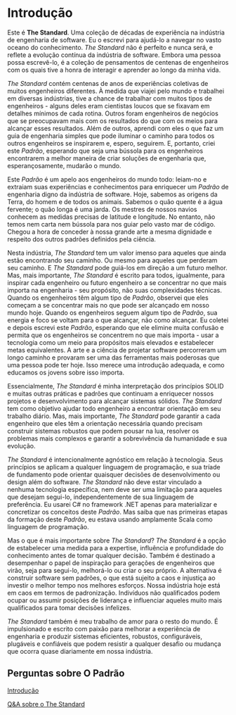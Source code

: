 # Introdução

Este é **The Standard**. Uma coleção de décadas de experiência na indústria de engenharia de software. Eu o escrevi para ajudá-lo a navegar no vasto oceano do conhecimento. *The Standard* não é perfeito e nunca será, e reflete a evolução contínua da indústria de software. Embora uma pessoa possa escrevê-lo, é a coleção de pensamentos de centenas de engenheiros com os quais tive a honra de interagir e aprender ao longo da minha vida.

*The Standard* contém centenas de anos de experiências coletivas de muitos engenheiros diferentes. À medida que viajei pelo mundo e trabalhei em diversas indústrias, tive a chance de trabalhar com muitos tipos de engenheiros - alguns deles eram cientistas loucos que se fixavam em detalhes mínimos de cada rotina. Outros foram engenheiros de negócios que se preocupavam mais com os resultados do que com os meios para alcançar esses resultados. Além de outros, aprendi com eles o que faz um guia de engenharia simples que pode iluminar o caminho para todos os outros engenheiros se inspirarem e, espero, seguirem. E, portanto, criei este *Padrão*, esperando que seja uma bússola para os engenheiros encontrarem a melhor maneira de criar soluções de engenharia que, esperançosamente, mudarão o mundo.

Este *Padrão* é um apelo aos engenheiros do mundo todo: leiam-no e extraiam suas experiências e conhecimentos para enriquecer um *Padrão* de engenharia digno da indústria de software. Hoje, sabemos as origens da Terra, do homem e de todos os animais. Sabemos o quão quente é a água fervente; o quão longa é uma jarda. Os mestres de nossos navios conhecem as medidas precisas de latitude e longitude. No entanto, não temos nem carta nem bússola para nos guiar pelo vasto mar de código. Chegou a hora de conceder à nossa grande arte a mesma dignidade e respeito dos outros padrões definidos pela ciência.

Nesta indústria, *The Standard* tem um valor imenso para aqueles que ainda estão encontrando seu caminho. Ou mesmo para aqueles que perderam seu caminho. E *The Standard* pode guiá-los em direção a um futuro melhor. Mas, mais importante, *The Standard* é escrito para todos, igualmente, para inspirar cada engenheiro ou futuro engenheiro a se concentrar no que mais importa na engenharia - seu propósito, não suas complexidades técnicas. Quando os engenheiros têm algum tipo de *Padrão*, observei que eles começam a se concentrar mais no que pode ser alcançado em nosso mundo hoje. Quando os engenheiros seguem algum tipo de *Padrão*, sua energia e foco se voltam para o que alcançar, não como alcançar. Eu coletei e depois escrevi este *Padrão*, esperando que ele elimine muita confusão e permita que os engenheiros se concentrem no que mais importa - usar a tecnologia como um meio para propósitos mais elevados e estabelecer metas equivalentes. A arte e a ciência de projetar software percorreram um longo caminho e provaram ser uma das ferramentas mais poderosas que uma pessoa pode ter hoje. Isso merece uma introdução adequada, e como educamos os jovens sobre isso importa.

Essencialmente, *The Standard* é minha interpretação dos princípios SOLID e muitas outras práticas e padrões que continuam a enriquecer nossos projetos e desenvolvimento para alcançar sistemas sólidos. *The Standard* tem como objetivo ajudar todo engenheiro a encontrar orientação em seu trabalho diário. Mas, mais importante, *The Standard* pode garantir a cada engenheiro que eles têm a orientação necessária quando precisam construir sistemas robustos que podem pousar na lua, resolver os problemas mais complexos e garantir a sobrevivência da humanidade e sua evolução.

*The Standard* é intencionalmente agnóstico em relação à tecnologia. Seus princípios se aplicam a qualquer linguagem de programação, e sua tríade de fundamento pode orientar quaisquer decisões de desenvolvimento ou design além do software. *The Standard* não deve estar vinculado a nenhuma tecnologia específica, nem deve ser uma limitação para aqueles que desejam segui-lo, independentemente de sua linguagem de preferência. Eu usarei C# no framework .NET apenas para materializar e concretizar os conceitos deste *Padrão*. Mas saiba que nas primeiras etapas da formação deste *Padrão*, eu estava usando amplamente Scala como linguagem de programação.

Mas o que é mais importante sobre *The Standard*? *The Standard* é a opção de estabelecer uma medida para a expertise, influência e profundidade do conhecimento antes de tomar qualquer decisão. Também é destinado a desempenhar o papel de inspiração para gerações de engenheiros que virão, seja para segui-lo, melhorá-lo ou criar o seu próprio. A alternativa é construir software sem padrões, o que está sujeito a caos e injustiça ao investir o melhor tempo nos melhores esforços. Nossa indústria hoje está em caos em termos de padronização. Indivíduos não qualificados podem ocupar ou assumir posições de liderança e influenciar aqueles muito mais qualificados para tomar decisões infelizes.

*The Standard* também é meu trabalho de amor para o resto do mundo. É impulsionado e escrito com paixão para melhorar a experiência de engenharia e produzir sistemas eficientes, robustos, configuráveis, plugáveis e confiáveis que podem resistir a qualquer desafio ou mudança que ocorra quase diariamente em nossa indústria.

## Perguntas sobre O Padrão

[Introdução](https://www.youtube.com/watch?v=8PveoymxCok)

[Q&A sobre o The Standard](https://www.youtube.com/watch?v=Au7G_y4BkbY)